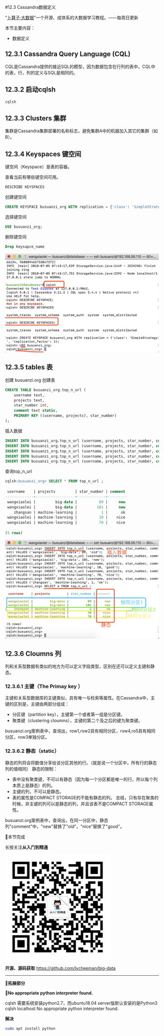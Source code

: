 #12.3 Cassandra数据定义

“[卜算子·大数据](https://github.com/lycheeman/big-data)”一个开源、成体系的大数据学习教程。——每周日更新

本节主要内容：

- 数据定义

## 12.3.1 Cassandra Query Language (CQL)
CQL是Cassandra提供的接近SQL的模型，因为数据包含在行列的表中，CQL中的表，行，列的定义与SQL是相同的。

## 12.3.2 启动cqlsh

```sh
cqlsh
```

## 12.3.3 Clusters 集群

集群是Cassandra集群部署的名称标志，避免集群A中的机器加入其它的集群（如B）。

## 12.3.4 Keyspaces 键空间

键空间（Keyspace）是表的容器。

查看当前有哪些键空间可用。
```SQL
DESCRIBE KEYSPACES
```
创建键空间
```SQL
CREATE KEYSPACE busuanzi_org WITH replication = {'class': 'SimpleStrategy', 'replication_factor': 1};
```
选择键空间

```SQL
USE busuanzi_org;
```

删除键空间

```SQL
Drop keysapce_name
```
![](./../image/chapter12-Apache-Cassandra-image/12.3-1.png)
## 12.3.5 tables 表

创建 busuanzi.org 创建表
```SQL
CREATE TABLE busuanzi_org.top_n_url (
    username text,
    projects text,
    star_number int,
    comment text static,
    PRIMARY KEY ((username, projects), star_number)
);
```
插入数据
```SQL
INSERT INTO busuanzi_org.top_n_url (username, projects, star_number, comment) VALUES ('wangxiaolei', 'big-data', 89, 'old');
INSERT INTO busuanzi_org.top_n_url (username, projects, star_number, comment) VALUES ('wangxiaolei', 'big-data', 101, 'new');
INSERT INTO busuanzi_org.top_n_url (username, projects, star_number, comment) VALUES ('wangxiaolei', 'machine-learning', 10, 'good');
INSERT INTO busuanzi_org.top_n_url (username, projects, star_number, comment) VALUES ('wangxiaolei', 'machine-learning', 78, 'nice');
INSERT INTO busuanzi_org.top_n_url (username, projects, star_number, comment) VALUES ('zhangsan', 'machine-learning', 1, 'ok');
```

查询top_n_url

```SQL
cqlsh:busuanzi_org> SELECT * FROM top_n_url ;

 username    | projects         | star_number | comment
-------------+------------------+-------------+---------
 wangxiaolei |         big-data |          89 |     new
 wangxiaolei |         big-data |         101 |     new
    zhangsan | machine-learning |           1 |      ok
 wangxiaolei | machine-learning |          10 |    nice
 wangxiaolei | machine-learning |          78 |    nice

(5 rows)
```
![](./../image/chapter12-Apache-Cassandra-image/12.3-2.png)


## 12.3.6 Cloumns 列

列和关系型数据有类似的地方为可以定义字段类型，区别在还可以定义主键和静态。

### 12.3.6.1 主键（The Primay key ）

主键和关系型数据库的主键类似，具有唯一与检索等属性。在Cassandra中，主键的区别是，主键由两部分组成：

  - 分区键（partition key），主键第一个或者第一组是分区键。
  - 聚类键（clustering cloumns），主键的第二个及之后的键为聚类键。

busuanzi.org案例表中，查询出，row1,row2具有相同分区，row4,ro5具有相同分区，row3单独分区。

### 12.3.6.2 静态（static）
静态的列将会将数值分享给该分区其他的行。（就是说一个分区中，所有行的静态列的值相同）
静态的限制：

- 表中没有聚类键，不可以有静态（因为每一个分区都是唯一的行，所以每个列本质上是静态）的列。
- 主键的列，不可以是静态。
- 表的属性是COMPACT STORAGE的不能有静态的列。
总结，只有存在聚类的时候，非主键的列可以是静态的列，并且该表不是COMPACT STORAGE属性。

busuanzi.org案例表中，查询出，在同一分区中，静态列"comment"中，"new"替换了"old"，"nice"替换了"good"。

:clap:本节完成

长按关注**从入门到精通**

![](./../image/user/share/qrcode_for_gh_6932763778ef_344.jpg)

**开源、源码获取**   https://github.com/lycheeman/big-data


---

:izakaya_lantern:**拓展部分**

:izakaya_lantern:**No appropriate python interpreter found.**

cqlsh 需要系统安装python2.7，而ubuntu18.04 server版默认安装的是Python3
cqlsh localhost
No appropriate python interpreter found.

**解决**

```sh
sudo apt install python
```
